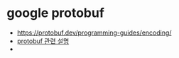 # google protobuf

- https://protobuf.dev/programming-guides/encoding/
- [protobuf 관련 설명](https://yoonhg84.tistory.com/388)
-
